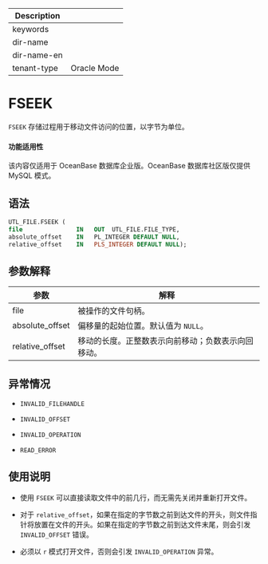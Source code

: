| Description   |                 |
|---------------|-----------------|
| keywords      |                 |
| dir-name      |                 |
| dir-name-en   |                 |
| tenant-type   | Oracle Mode     |

# FSEEK

`FSEEK` 存储过程用于移动文件访问的位置，以字节为单位。

  <main id="notice" >
    <h4>功能适用性</h4>
    <p>该内容仅适用于 OceanBase 数据库企业版。OceanBase 数据库社区版仅提供 MySQL 模式。</p>
  </main>

## 语法

```sql
UTL_FILE.FSEEK (
file               IN   OUT  UTL_FILE.FILE_TYPE,
absolute_offset    IN   PL_INTEGER DEFAULT NULL,
relative_offset    IN   PLS_INTEGER DEFAULT NULL);
```



## 参数解释



|       参数        |            解释             |
|-----------------|---------------------------|
| file            | 被操作的文件句柄。                 |
| absolute_offset | 偏移量的起始位置。默认值为 `NULL`。     |
| relative_offset | 移动的长度。正整数表示向前移动；负数表示向回移动。 |



## 异常情况

* `INVALID_FILEHANDLE`

  

* `INVALID_OFFSET`

  

* `INVALID_OPERATION`

  

* `READ_ERROR`

  




## 使用说明

* 使用 `FSEEK` 可以直接读取文件中的前几行，而无需先关闭并重新打开文件。

  

* 对于 `relative_offset`，如果在指定的字节数之前到达文件的开头，则文件指针将放置在文件的开头。如果在指定的字节数之前到达文件末尾，则会引发 `INVALID_OFFSET` 错误。

  

* 必须以 `r` 模式打开文件，否则会引发 `INVALID_OPERATION` 异常。

  



